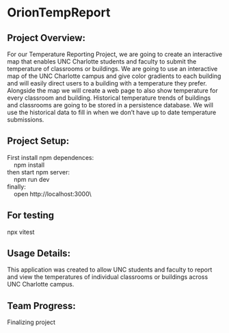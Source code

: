 # OrionTempReport

## Project Overview:
For our Temperature Reporting Project, we are going to create an interactive map that enables UNC Charlotte students and faculty to submit the temperature of classrooms or buildings. We are going to use an interactive map of the UNC Charlotte campus and give color gradients to each building and will easily direct users to a building with a temperature they prefer. Alongside the map we will create a web page to also show temperature for every classroom and building. Historical temperature trends of buildings and classrooms are going to be stored in a persistence database. We will use the historical data to fill in when we don’t have up to date temperature submissions. 

## Project Setup:
First install npm dependences:\
&nbsp;&nbsp;&nbsp;&nbsp;npm install\
then start npm server:\
&nbsp;&nbsp;&nbsp;&nbsp;npm run dev\
finally:\
&nbsp;&nbsp;&nbsp;&nbsp;open http://localhost:3000\

## For testing
npx vitest

## Usage Details:
This application was created to allow UNC students and faculty to report and view the temperatures of individual classrooms or buildings across UNC Charlotte campus.

## Team Progress:
Finalizing project
